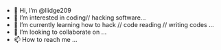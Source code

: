 - 👋 Hi, I’m @llidge209
- 👀 I’m interested in coding// hacking software...
- 🌱 I’m currently learning how to hack // code reading // writing codes ...
- 💞️ I’m looking to collaborate on ...
- 📫 How to reach me ...

<!---
llidge209/llidge209 is a ✨ special ✨ repository because its `README.md` (this file) appears on your GitHub profile.
You can click the Preview link to take a look at your changes.
-->
